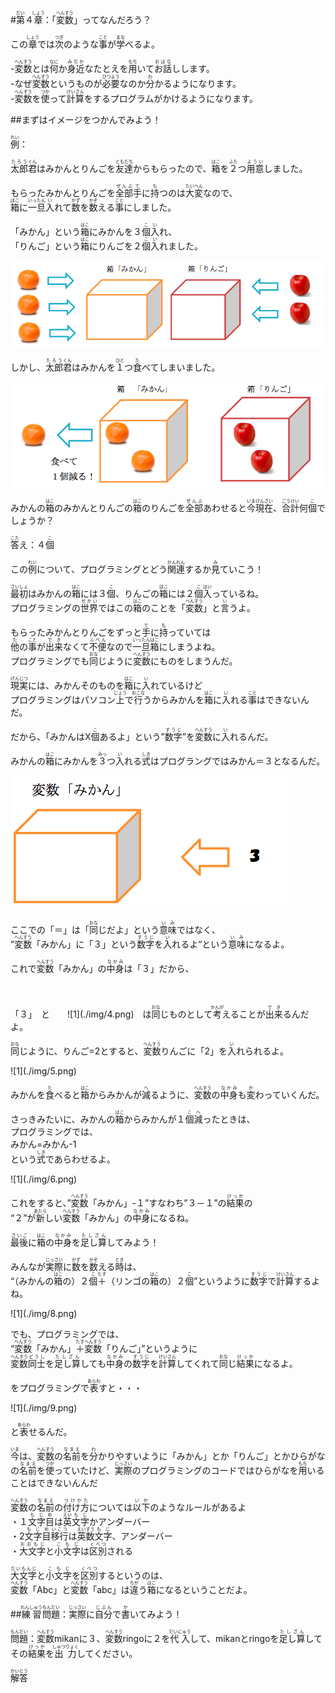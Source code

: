 #<ruby><rb>第<rb><rt>だい</rt></ruby>４<ruby><rb>章<rb><rt>しょう</rt></ruby>：「<ruby><rb>変数<rb><rt>へんすう</rt></ruby>」ってなんだろう？

この<ruby><rb>章<rb><rt>しょう</rt></ruby>では<ruby><rb>次<rb><rt>つぎ</rt></ruby>のような<ruby><rb>事<rb><rt>こと</rt></ruby>が<ruby><rb>学<rb><rt>まな</rt></ruby>べるよ。



-<ruby><rb>変数<rb><rt>へんすう</rt></ruby>とは<ruby><rb>何<rb><rt>なに</rt></ruby>か<ruby><rb>身近<rb><rt>みぢか</rt></ruby>なたとえを<ruby><rb>用<rb><rt>もち</rt></ruby>いて<ruby><rb>お話<rb><rt>おはな</rt></ruby>しします。  
-なぜ<ruby><rb>変数<rb><rt>へんすう</rt></ruby>というものが<ruby><rb>必要<rb><rt>ひつよう</rt></ruby>なのか<ruby><rb>分<rb><rt>わ</rt></ruby>かるようになります。  
-<ruby><rb>変数<rb><rt>へんすう</rt></ruby>を<ruby><rb>使<rb><rt>つか</rt></ruby>って<ruby><rb>計算<rb><rt>けいさん</rt></ruby>をするプログラムがかけるようになります。

##まずはイメージをつかんでみよう！


<ruby><rb>例<rb><rt>れい</rt></ruby>：
<p><ruby><rb>太郎<rb><rt>たろう</rt></ruby><ruby><rb>君<rb><rt>くん</rt></ruby>はみかんとりんごを<ruby><rb>友達<rb><rt>ともだち</rt></ruby>からもらったので、<ruby><rb>箱<rb><rt>はこ</rt></ruby>を<ruby><rb>２<rb><rt>ふた</rt></ruby>つ<ruby><rb>用意<rb><rt>ようい</rt></ruby>しました。</p><p>もらったみかんとりんごを<ruby><rb>全部<rb><rt>ぜんぶ</rt></ruby><ruby><rb>手<rb><rt>て</rt></ruby>に<ruby><rb>持<rb><rt>も</rt></ruby>つのは<ruby><rb>大変<rb><rt>たいへん</rt></ruby>なので、<br/><ruby><rb>箱<rb><rt>ばこ</rt></ruby>に<ruby><rb>一旦<rb><rt>いったん</rt></ruby><ruby><rb>入<rb><rt>い</rt></ruby>れて<ruby><rb>数<rb><rt>かず</rt></ruby>を<ruby><rb>数<rb><rt>かぞ</rt></ruby>える<ruby><rb>事<rb><rt>こと</rt></ruby>にしました。</p><p>「みかん」という<ruby><rb>箱<rb><rt>はこ</rt></ruby>にみかんを３<ruby><rb>個<rb><rt>こ</rt></ruby><ruby><rb>入<rb><rt>い</rt></ruby>れ、<br/>「りんご」という<ruby><rb>箱<rb><rt>はこ</rt></ruby>にりんごを２<ruby><rb>個<rb><rt>こ</rt></ruby><ruby><rb>入<rb><rt>い</rt></ruby>れました。　</p>

![1](./img/1.png)


<p>しかし、<ruby><rb>太郎<rb><rt>たろう</rt></ruby><ruby><rb>君<rb><rt>くん</rt></ruby>はみかんを<ruby><rb>１<rb><rt>ひと</rt></ruby>つ<ruby><rb>食<rb><rt>た</rt></ruby>べてしまいました。</p>


![2](./img/2.png)


<p>みかんの<ruby><rb>箱<rb><rt>はこ</rt></ruby>のみかんとりんごの<ruby><rb>箱<rb><rt>はこ</rt></ruby>のりんごを<ruby><rb>全部<rb><rt>ぜんぶ</rt></ruby>あわせると<ruby><rb>今<rb><rt>いま</rt></ruby><ruby><rb>現在<rb><rt>げんざい</rt></ruby>、<ruby><rb>合計<rb><rt>ごうけい</rt></ruby>何<ruby><rb>個<rb><rt>こ</rt></ruby>でしょうか？</p><p><ruby><rb>答<rb><rt>こた</rt></ruby>え：４<ruby><rb>個<rb><rt>こ</rt></ruby></p>


<p>この<ruby><rb>例<rb><rt>れい</rt></ruby>について、プログラミングとどう<ruby><rb>関連<rb><rt>かんれん</rt></ruby>するか<ruby><rb>見<rb><rt>み</rt></ruby>ていこう！</p>

<p><ruby><rb>最初<rb><rt>さいしょ</rt></ruby>はみかんの<ruby><rb>箱<rb><rt>はこ</rt></ruby>には３<ruby><rb>個<rb><rt>こ</rt></ruby>、りんごの<ruby><rb>箱<rb><rt>はこ</rt></ruby>には２<ruby><rb>個<rb><rt>こ</rt></ruby><ruby><rb>入<rb><rt>はい</rt></ruby>っているね。<br/>プログラミングの<ruby><rb>世界<rb><rt>せかい</rt></ruby>ではこの<ruby><rb>箱<rb><rt>はこ</rt></ruby>のことを「<ruby><rb>変数<rb><rt>へんすう</rt></ruby>」と<ruby><rb>言<rb><rt>い</rt></ruby>うよ。</p><p>もらったみかんとりんごをずっと<ruby><rb>手<rb><rt>て</rt></ruby>に<ruby><rb>持<rb><rt>も</rt></ruby>っていては<br/><ruby><rb>他<rb><rt>た</rt></ruby>の<ruby><rb>事<rb><rt>こと</rt></ruby>が<ruby><rb>出来<rb><rt>でき</rt></ruby>なくて<ruby><rb>不便<rb><rt>ふべん</rt></ruby>なので<ruby><rb>一旦<rb><rt>いったん</rt></ruby><ruby><rb>箱<rb><rt>はこ</rt></ruby>にしまうよね。<br/>プログラミングでも<ruby><rb>同<rb><rt>おな</rt></ruby>じように<ruby><rb>変数<rb><rt>へんすう</rt></ruby>にものをしまうんだ。</p><p><ruby><rb>現実<rb><rt>げんじつ</rt></ruby>には、みかんそのものを<ruby><rb>箱<rb><rt>はこ</rt></ruby>に<ruby><rb>入<rb><rt>い</rt></ruby>れているけど<br/>プログラミングはパソコン<ruby><rb>上<rb><rt>じょう</rt></ruby>で<ruby><rb>行<rb><rt>おこな</rt></ruby>うからみかんを<ruby><rb>箱<rb><rt>はこ</rt></ruby>に<ruby><rb>入<rb><rt>い</rt></ruby>れる<ruby><rb>事<rb><rt>こと</rt></ruby>はできないんだ。</p><p>だから、「みかんはX<ruby><rb>個<rb><rt>こ</rt></ruby>あるよ」という”<ruby><rb>数字<rb><rt>すうじ</rt></ruby>”を<ruby><rb>変数<rb><rt>へんすう</rt></ruby>に<ruby><rb>入<rb><rt>い</rt></ruby>れるんだ。</p><p>みかんの<ruby><rb>箱<rb><rt>はこ</rt></ruby>にみかんを<ruby><rb>３<rb><rt>みっ</rt></ruby>つ<ruby><rb>入<rb><rt>い</rt></ruby>れる<ruby><rb>式<rb><rt>しき</rt></ruby>はプログラングではみかん＝３となるんだ。</p>

![1](./img/3.png)

<p>ここでの「＝」は「<ruby><rb>同<rb><rt>おな</rt></ruby>じだよ」という<ruby><rb>意味<rb><rt>いみ</rt></ruby>ではなく、<br/>“<ruby><rb>変数<rb><rt>へんすう</rt></ruby>「みかん」に「３」という<ruby><rb>数字<rb><rt>すうじ</rt></ruby>を<ruby><rb>入<rb><rt>い</rt></ruby>れるよ“という<ruby><rb>意味<rb><rt>いみ</rt></ruby>になるよ。</p><p>これで<ruby><rb>変数<rb><rt>へんすう</rt></ruby>「みかん」の<ruby><rb>中身<rb><rt>なかみ</rt></ruby>は「３」だから、</p>　　　　　<p>「３」　と　　![1](./img/4.png)　は<ruby><rb>同<rb><rt>おな</rt></ruby>じものとして<ruby><rb>考<rb><rt>かんが</rt></ruby>えることが<ruby><rb>出来<rb><rt>でき</rt></ruby>るんだよ。</p><p><ruby><rb>同<rb><rt>おな</rt></ruby>じように、りんご=2とすると、<ruby><rb>変数<rb><rt>へんすう</rt></ruby>りんごに「2」を<ruby><rb>入<rb><rt>い</rt></ruby>れられるよ。</p>![1](./img/5.png)<p>みかんを<ruby><rb>食<rb><rt>た</rt></ruby>べると<ruby><rb>箱<rb><rt>はこ</rt></ruby>からみかんが<ruby><rb>減<rb><rt>へ</rt></ruby>るように、<ruby><rb>変数<rb><rt>へんすう</rt></ruby>の<ruby><rb>中身<rb><rt>なかみ</rt></ruby>も<ruby><rb>変<rb><rt>か</rt></ruby>わっていくんだ。</p><p>さっきみたいに、みかんの<ruby><rb>箱<rb><rt>はこ</rt></ruby>からみかんが１<ruby><rb>個<rb><rt>こ</rt></ruby><ruby><rb>減<rb><rt>へ</rt></ruby>ったときは、<br/>プログラミングでは、<br/>みかん=みかん-1<br/>という<ruby><rb>式<rb><rt>しき</rt></ruby>であらわせるよ。</p>![1](./img/6.png)<p>これをすると、”<ruby><rb>変数<rb><rt>へんすう</rt></ruby>「みかん」-１”すなわち”３－１”の<ruby><rb>結果<rb><rt>けっか</rt></ruby>の<br/>“２”が<ruby><rb>新<rb><rt>あたら</rt></ruby>しい<ruby><rb>変数<rb><rt>へんすう</rt></ruby>「みかん」の<ruby><rb>中身<rb><rt>なかみ</rt></ruby>になるね。</p><p><ruby><rb>最後<rb><rt>さいご</rt></ruby>に<ruby><rb>箱<rb><rt>はこ</rt></ruby>の<ruby><rb>中身<rb><rt>なかみ</rt></ruby>を<ruby><rb>足し算<rb><rt>たしざん</rt></ruby>してみよう！</p><p>みんなが<ruby><rb>実際<rb><rt>じっさい</rt></ruby>に<ruby><rb>数<rb><rt>かず</rt></ruby>を<ruby><rb>数<rb><rt>かぞ</rt></ruby>える<ruby><rb>時<rb><rt>とき</rt></ruby>は、<br/>“（みかんの<ruby><rb>箱<rb><rt>はこ</rt></ruby>の）２<ruby><rb>個<rb><rt>こ</rt></ruby><ruby><rb>＋<rb><rt>たす</rt></ruby>（リンゴの<ruby><rb>箱<rb><rt>はこ</rt></ruby>の）２<ruby><rb>個<rb><rt>こ</rt></ruby>”というように<ruby><rb>数字<rb><rt>すうじ</rt></ruby>で<ruby><rb>計算<rb><rt>けいさん</rt></ruby>するよね。</p>![1](./img/8.png)<p>でも、プログラミングでは、<br/>“<ruby><rb>変数<rb><rt>へんすう</rt></ruby>「みかん」<ruby><rb>＋<rb><rt>たす</rt></ruby><ruby><rb>変数<rb><rt>へんすう</rt></ruby>「りんご」”というように<br/><ruby><rb>変数<rb><rt>へんすう</rt></ruby><ruby><rb>同士<rb><rt>どうし</rt></ruby>を<ruby><rb>足し算<rb><rt>たしざん</rt></ruby>しても<ruby><rb>中身<rb><rt>なかみ</rt></ruby>の<ruby><rb>数字<rb><rt>すうじ</rt></ruby>を<ruby><rb>計算<rb><rt>けいさん</rt></ruby>してくれて<ruby><rb>同<rb><rt>おな</rt></ruby>じ<ruby><rb>結果<rb><rt>けっか</rt></ruby>になるよ。</p><p>をプログラミングで<ruby><rb>表<rb><rt>あらわ</rt></ruby>すと・・・</p>![1](./img/9.png)<p>と<ruby><rb>表<rb><rt>あらわ</rt></ruby>せるんだ。</p><p><ruby><rb>今<rb><rt>いま</rt></ruby>は、<ruby><rb>変数<rb><rt>へんすう</rt></ruby>の<ruby><rb>名前<rb><rt>なまえ</rt></ruby>を<ruby><rb>分<rb><rt>わ</rt></ruby>かりやすいように「みかん」とか「りんご」とかひらがなの<ruby><rb>名前<rb><rt>なまえ</rt></ruby>を<ruby><rb>使<rb><rt>つか</rt></ruby>っていたけど、<ruby><rb>実際<rb><rt>じっさい</rt></ruby>のプログラミングのコードではひらがなを<ruby><rb>用<rb><rt>もち</rt></ruby>いることはできないんんだ</p><p><ruby><rb>変数<rb><rt>へんすう</rt></ruby>の<ruby><rb>名前<rb><rt>なまえ</rt></ruby>の<ruby><rb>付け方<rb><rt>つけかた</rt></ruby>については<ruby><rb>以下<rb><rt>いか</rt></ruby>のようなルールがあるよ<br/>・１<ruby><rb>文字<rb><rt>もじ</rt></ruby><ruby><rb>目<rb><rt>め</rt></ruby>は<ruby><rb>英<rb><rt>えい</rt></ruby><ruby><rb>文字<rb><rt>もじ</rt></ruby>かアンダーバー<br/>・2<ruby><rb>文字<rb><rt>もじ</rt></ruby><ruby><rb>目<rb><rt>め</rt></ruby><ruby><rb>移行<rb><rt>いこう</rt></ruby>は<ruby><rb>英<rb><rt>えい</rt></ruby><ruby><rb>数<rb><rt>すう</rt></ruby><ruby><rb>文字<rb><rt>もじ</rt></ruby>、アンダーバー<br/>・<ruby><rb>大文字<rb><rt>おおもじ</rt></ruby>と<ruby><rb>小文字<rb><rt>こもじ</rt></ruby>は<ruby><rb>区別<rb><rt>くべつ</rt></ruby>される</p><p><ruby><rb>大文字<rb><rt>だいもんじ</rt></ruby>と<ruby><rb>小文字<rb><rt>こもじ</rt></ruby>を<ruby><rb>区別<rb><rt>くべつ</rt></ruby>するというのは、<br/><ruby><rb>変数<rb><rt>へんすう</rt></ruby>「Abc」と<ruby><rb>変数<rb><rt>へんすう</rt></ruby>「abc」は<ruby><rb>違<rb><rt>ちが</rt></ruby>う<ruby><rb>箱<rb><rt>はこ</rt></ruby>になるということだよ。</p>


##<ruby><rb>練習<rb><rt>れんしゅう</rt></ruby><ruby><rb>問題<rb><rt>もんだい</rt></ruby>：<ruby><rb>実際<rb><rt>じっさい</rt></ruby>に<ruby><rb>自分<rb><rt>じぶん</rt></ruby>で<ruby><rb>書<rb><rt>か</rt></ruby>いてみよう！


<p><ruby><rb>問題<rb><rt>もんだい</rt></ruby>：<ruby><rb>変数<rb><rt>へんすう</rt></ruby>mikanに３、<ruby><rb>変数<rb><rt>へんすう</rt></ruby>ringoに２を<ruby><rb>代入<rb><rt>だいにゅう</rt></ruby>して、mikanとringoを<ruby><rb>足し算<rb><rt>たしざん</rt></ruby>してその<ruby><rb>結果<rb><rt>けっか</rt></ruby>を<ruby><rb>出力<rb><rt>しゅつりょく</rt></ruby>してください。</p><p><ruby><rb>解答<rb><rt>かいとう</rt></ruby></p>
